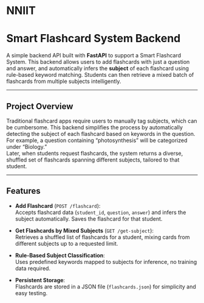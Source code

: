 # NNIIT
# Smart Flashcard System Backend

A simple backend API built with **FastAPI** to support a Smart Flashcard System. This backend allows users to add flashcards with just a question and answer, and automatically infers the **subject** of each flashcard using rule-based keyword matching. Students can then retrieve a mixed batch of flashcards from multiple subjects intelligently.

---

## Project Overview

Traditional flashcard apps require users to manually tag subjects, which can be cumbersome. This backend simplifies the process by automatically detecting the subject of each flashcard based on keywords in the question. For example, a question containing “photosynthesis” will be categorized under “Biology.”  
Later, when students request flashcards, the system returns a diverse, shuffled set of flashcards spanning different subjects, tailored to that student.

---

## Features

- **Add Flashcard** (`POST /flashcard`):  
  Accepts flashcard data (`student_id`, `question`, `answer`) and infers the subject automatically. Saves the flashcard for that student.

- **Get Flashcards by Mixed Subjects** (`GET /get-subject`):  
  Retrieves a shuffled list of flashcards for a student, mixing cards from different subjects up to a requested limit.

- **Rule-Based Subject Classification**:  
  Uses predefined keywords mapped to subjects for inference, no training data required.

- **Persistent Storage**:  
  Flashcards are stored in a JSON file (`flashcards.json`) for simplicity and easy testing.


